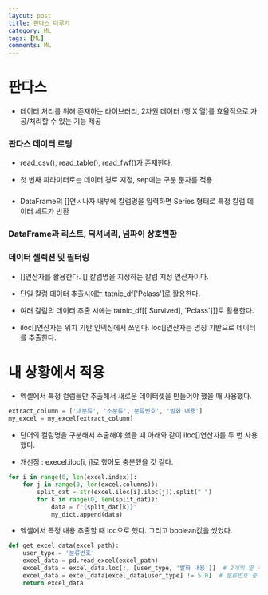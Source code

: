 ```yaml
---
layout: post
title: 판다스 다루기
category: ML
tags: [ML]
comments: ML
---
```


# 판다스

- 데이터 처리를 위해 존재하는 라이브러리, 2차원 데이터 (행 X 열)를 효율적으로 가공/처리할 수 있는 기능 제공

### 판다스 데이터 로딩

- read_csv(), read_table(), read_fwf()가 존재한다.

- 첫 번째 파라미터로는 데이터 경로 지정, sep에는 구분 문자를 적용

###

- DataFrame의 []연ㅅ나자 내부에 칼럼명을 입력하면 Series 형태로 특정 칼럼 데이터 세트가 반환

### DataFrame과 리스트, 딕셔너리, 넘파이 상호변환

### 데이터 셀렉션 및 필터링

- []연산자를 활용한다. [] 칼럼명을 지정하는 칼럼 지정 연산자이다.

- 단일 칼럼 데이터 추출시에는 tatnic_df['Pclass']로 활용한다.

- 여러 칼럼의 데이터 추출 시에는 tatnic_df[['Survived], 'Pclass']]]로 활용한다.

- iloc[]연산자는 위치 기반 인덱싱에서 쓰인다. loc[]연산자는 명칭 기반으로 데이터를 추출한다.


# 내 상황에서 적용

- 엑셀에서 특정 컬럼들만 추출해서 새로운 데이터셋을 만들어야 했을 때 사용했다.

```python
extract_column = ['대분류', '소분류','분류번호', '발화 내용']
my_excel = my_excel[extract_column]
```

- 단어의 컬럼명을 구분해서 추출해야 했을 때 아래와 같이 iloc[]연산자를 두 번 사용했다.

- 개선점 : execel.iloc[i, j]로 했어도 충분했을 것 같다.

```python
for i in range(0, len(excel.index)):
    for j in range(0, len(excel.columns)):
        split_dat = str(excel.iloc[i].iloc[j]).split(" ")
        for k in range(0, len(split_dat)):
            data = f"{split_dat[k]}"
            my_dict.append(data)
```

- 엑셀에서 특정 내용 추출할 때 loc으로 했다. 그리고 boolean값을 썼었다.

```python
def get_excel_data(excel_path):
    user_type = '분류번호'
    excel_data = pd.read_excel(excel_path)
    excel_data = excel_data.loc[:, [user_type, '발화 내용']]  # 2개의 열 추출
    excel_data = excel_data[excel_data[user_type] != 5.0]  # 분류번호 중 관계없는 usertype0제거
    return excel_data
```